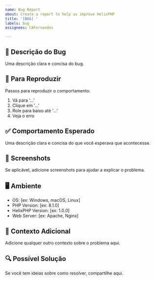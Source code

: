 ```yaml
---
name: Bug Report
about: Create a report to help us improve HelixPHP
title: '[BUG] '
labels: bug
assignees: CAFernandes

---
```


## 🐛 Descrição do Bug
Uma descrição clara e concisa do bug.

## 🔄 Para Reproduzir
Passos para reproduzir o comportamento:
1. Vá para '...'
2. Clique em '...'
3. Role para baixo até '...'
4. Veja o erro

## ✅ Comportamento Esperado
Uma descrição clara e concisa do que você esperava que acontecesse.

## 📸 Screenshots
Se aplicável, adicione screenshots para ajudar a explicar o problema.

## 🖥️ Ambiente
 - OS: [ex: Windows, macOS, Linux]
 - PHP Version: [ex: 8.1.0]
 - HelixPHP Version: [ex: 1.0.0]
 - Web Server: [ex: Apache, Nginx]

## 📝 Contexto Adicional
Adicione qualquer outro contexto sobre o problema aqui.

## 🔍 Possível Solução
Se você tem ideias sobre como resolver, compartilhe aqui.

